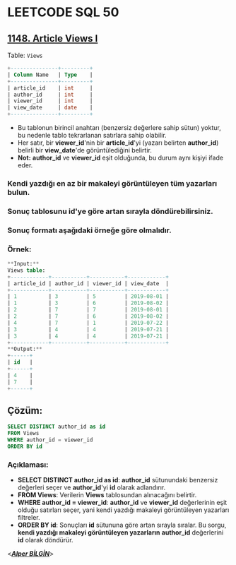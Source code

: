 # LEETCODE SQL 50

## [1148. Article Views I](https://leetcode.com/problems/article-views-i/)

Table: `Views`

```sql
+---------------+---------+
| Column Name   | Type    |
+---------------+---------+
| article_id    | int     |
| author_id     | int     |
| viewer_id     | int     |
| view_date     | date    |
+---------------+---------+
```

- Bu tablonun birincil anahtarı (benzersiz değerlere sahip sütun) yoktur, bu nedenle tablo tekrarlanan satırlara sahip olabilir.
- Her satır, bir **viewer_id**'nin bir **article_id**'yi (yazarı belirten **author_id**) belirli bir **view_date**'de görüntülediğini belirtir.
- **Not:** **author_id** ve **viewer_id** eşit olduğunda, bu durum aynı kişiyi ifade eder.

### Kendi yazdığı en az bir makaleyi görüntüleyen tüm yazarları bulun.

### Sonuç tablosunu **id**'ye göre artan sırayla döndürebilirsiniz.

### Sonuç formatı aşağıdaki örneğe göre olmalıdır.

### Örnek:

```sql
**Input:**
Views table:
+------------+-----------+-----------+------------+
| article_id | author_id | viewer_id | view_date  |
+------------+-----------+-----------+------------+
| 1          | 3         | 5         | 2019-08-01 |
| 1          | 3         | 6         | 2019-08-02 |
| 2          | 7         | 7         | 2019-08-01 |
| 2          | 7         | 6         | 2019-08-02 |
| 4          | 7         | 1         | 2019-07-22 |
| 3          | 4         | 4         | 2019-07-21 |
| 3          | 4         | 4         | 2019-07-21 |
+------------+-----------+-----------+------------+
**Output:**
+------+
| id   |
+------+
| 4    |
| 7    |
+------+
```

## Çözüm:

```sql
SELECT DISTINCT author_id as id
FROM Views
WHERE author_id = viewer_id
ORDER BY id
```

### Açıklaması:

- **SELECT DISTINCT author_id as id**: **author_id** sütunundaki benzersiz değerleri seçer ve **author_id**'yi **id** olarak adlandırır.
- **FROM Views**: Verilerin **Views** tablosundan alınacağını belirtir.
- **WHERE author_id = viewer_id**: **author_id** ve **viewer_id** değerlerinin eşit olduğu satırları seçer, yani kendi yazdığı makaleyi görüntüleyen yazarları filtreler.
- **ORDER BY id**: Sonuçları **id** sütununa göre artan sırayla sıralar. Bu sorgu, **kendi yazdığı makaleyi görüntüleyen yazarların** **author_id** değerlerini **id** olarak döndürür.
  &nbsp;

<**_[Alper BİLGİN](https://github.com/DREAXS)_**>
